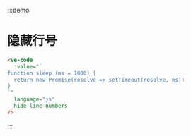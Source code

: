 :::demo

# 隐藏行号

```html
<ve-code
  :value="`
function sleep (ms = 1000) {
  return new Promise(resolve => setTimeout(resolve, ms))
}
`"
  language="js"
  hide-line-numbers
/>
```

:::